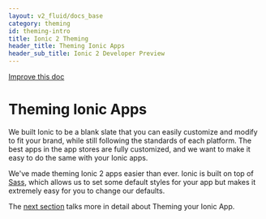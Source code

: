 ```yaml
---
layout: v2_fluid/docs_base
category: theming
id: theming-intro
title: Ionic 2 Theming
header_title: Theming Ionic Apps
header_sub_title: Ionic 2 Developer Preview
---
```

<div class="improve-docs">
  <a href='https://github.com/driftyco/ionic-site/edit/ionic2/docs/v2/theming/index.md'>
    Improve this doc
  </a>
</div>

<h1 class="title">Theming Ionic Apps</h1>

We built Ionic to be a blank slate that you can easily customize and modify to fit your brand, while
still following the standards of each platform. The best apps in the app stores are fully customized, and we want to make it easy to do the same with your Ionic apps.

We've made theming Ionic 2 apps easier than ever. Ionic is built on top of [Sass](../../what-is/#sass), which allows us to set some default styles for your app but makes it extremely easy for you to change our defaults.

The [next section](./theming-your-app/) talks more in detail about Theming your Ionic App.
